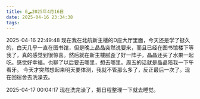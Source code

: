 ```yaml
---
title: G🛹2025年4月16日
date: 2025-04-16 23:34:38
tags:
---
```


2025-04-16 22:49:48
现在我在北航新主楼的D座大厅里面，今天还是学了挺久的，白天几乎一直在图书馆，但是晚上晶晶突然说要来，而且已经在图书馆楼下等我了，真的感觉到很惊喜。然后就在新主楼腻歪了好一阵子，晶晶还买了水果一起吃。感觉好幸福。也聊了以后要去哪里，想去哪里。周五的话就是晶晶陪我一下午看牙。
今天才突然想起来明天要体测，我就不管那么多了，反正最后一次了。现在回宿舍去洗澡去。

2025-04-17 00:04:17
现在洗完澡了，把日程整理一下就去睡觉。
